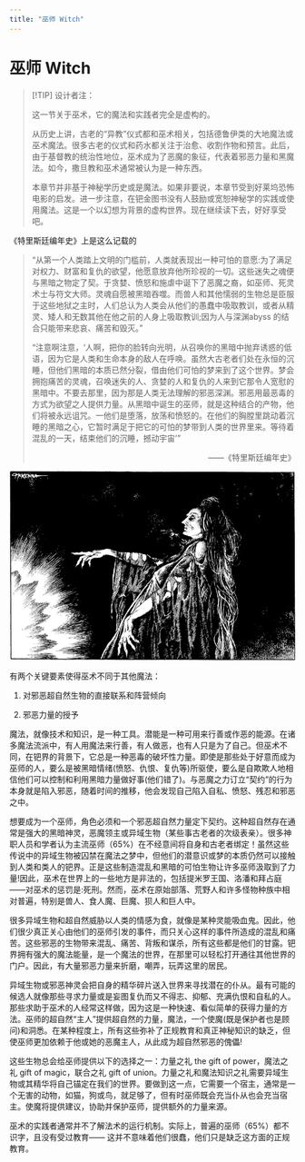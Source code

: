 ```yaml
---
title: "巫师 Witch"
---
```

# 巫师 Witch

> [!TIP] 设计者注：
>
> 这一节关于巫术，它的魔法和实践者完全是虚构的。
>
> 从历史上讲，古老的“异教”仪式都和巫术相关，包括德鲁伊类的大地魔法或巫术魔法。很多古老的仪式和药水都关注于治愈、收割作物和预言。此后，由于基督教的统治性地位，巫术成为了恶魔的象征，代表着邪恶力量和黑魔法。如今，撒旦教和巫术通常被认为是一种东西。
>
> 本章节并非基于神秘学历史或是魔法。如果非要说，本章节受到好莱坞恐怖电影的启发。进一步注意，在钯金图书没有人鼓励或宽恕神秘学的实践或使用魔法。这是一个以幻想为背景的虚构世界。现在继续读下去，好好享受吧。

《特里斯廷编年史》上是这么记载的

> “从第一个人类踏上文明的门槛前，人类就表现出一种可怕的意愿:为了满足对权力、财富和复仇的欲望，他愿意放弃他所珍视的一切。这些迷失之魂便与黑暗之物定了契。于贪婪、愤怒和施虐中诞下了恶魔之裔，如巫师、死灵术士与符文大师。灵魂自愿被黑暗吞噬。而兽人和其他懦弱的生物总是臣服于这些地狱之主时，人们总认为人类会从他们的愚蠢中吸取教训，或者从精灵、矮人和无数其他在他之前的人身上吸取教训;因为人与深渊abyss 的结合只能带来悲哀、痛苦和毁灭。”
>
> “注意啊注意，‘人啊，把你的脸转向光明，从召唤你的黑暗中抛弃诱惑的低语，因为它是人类和生命本身的敌人在呼唤。虽然大古老者们处在永恒的沉睡，但他们黑暗的本质已然分裂，借由他们可怕的梦来到了这个世界。梦会拥抱痛苦的灵魂，召唤迷失的人、贪婪的人和复仇的人来到它那令人宽慰的黑暗中。不要去那里，因为那是人类无法理解的邪恶深渊。邪恶用最恶毒的方式为欲望之人提供力量。从黑暗中诞生的巫师，就是这种结合的产物，他们将被永远诅咒。一他们是堕落，放荡和愤怒的。在他们的胸膛里跳动着沉睡的黑暗之心，它暂时满足于把它的可怕的梦带到人类的世界里来。等待着混乱的一天，结束他们的沉睡，撼动宇宙’”
>
> <p align="right">——《特里斯廷编年史》</p>

![image-20240708102132966](./assets/image-20240708102132966.webp)

有两个关键要素使得巫术不同于其他魔法：

1. 对邪恶超自然生物的直接联系和阵营倾向

2. 邪恶力量的授予

魔法，就像技术和知识，是一种工具。潜能是一种可用来行善或作恶的能源。在诸多魔法流派中，有人用魔法来行善，有人做恶，也有人只是为了自己。但巫术不同，在钯界的背景下，它总是一种恶毒的破坏性力量。即使是那些处于好意而成为巫师的人，要么是被黑暗情绪(愤怒、仇恨、复仇等)所驱使，要么是自欺欺人地相信他们可以控制和利用黑暗力量做好事(他们错了)。与恶魔之力订立“契约”的行为本身就是陷入邪恶，随着时间的推移，他会发现自己陷入自私、愤怒、残忍和邪恶之中。

想要成为一个巫师，角色必须和一个邪恶超自然力量定下契约。这种超自然存在通常是强大的黑暗神灵，恶魔领主或异域生物（某些事古老者的次级表亲）。很多神职人员和学者认为主流巫师（65%）在不经意间将自身和古老者绑定！虽然这些传说中的异域生物被囚禁在魔法之梦中，但他们的潜意识或梦的本质仍然可以接触到人类和类人的钯界。正是这些制造混乱和黑暗的可怕生物让许多巫师汲取到了力量!因此，巫术在世界上的一些地方是非法的，包括提米罗王国、洛潘和拜占庭——对巫术的惩罚是:死刑。然而，巫术在原始部落、荒野人和许多怪物种族中相对普遍，特别是兽人、食人魔、巨魔、狈人和巨人中。

很多异域生物和超自然威胁以人类的情感为食，就像是某种灵能吸血鬼。因此，他们很少真正关心由他们的巫师引发的事件，而只关心这样的事件所造成的混乱和痛苦。这些邪恶的生物带来混乱、痛苦、背叛和谋杀，所有这些都是他们的甘露。钯界拥有强大的魔法能量，是一个魔法的世界，在那里可以轻松打开通往其他世界的门户。因此，有大量邪恶力量来折磨，嘲弄，玩弄这里的居民。

异域生物或邪恶神灵会把自身的精华碎片送入世界来寻找潜在的仆从。最有可能的候选人就像那些寻求力量或是妄图复仇而又不得志、抑郁、充满仇恨和自私的人。那些求助于巫术的人经常这样做，因为这是一种快速、看似简单的获得力量的方法。巫师的超自然“主人”提供超自然的力量，魔法，一个使魔(既是保护者也是顾问)和洞悉。在某种程度上，所有这些弥补了正规教育和真正神秘知识的缺乏，但使巫师更加依赖于他或她的恶魔主人，从此成为超自然邪恶的傀儡!

这些生物总会给巫师提供以下的选择之一：力量之礼 the gift of power，魔法之礼 gift of magic，联合之礼 gift of union。力量之礼和魔法知识之礼需要异域生物或其精华将自己锚定在我们的世界。要做到这一点，它需要一个宿主，通常是一个无害的动物，如猫，狗或鸟，就足够了，但有时巫师既会充当仆从也会充当宿主。使魔将提供建议，协助并保护巫师，提供额外的力量来源。

巫术的实践者通常并不了解法术的运行机制。实际上，普遍的巫师（65%）都不识字，且没有受过教育—— 这并不意味着他们很蠢，他们只是缺乏这方面的正规教育。
